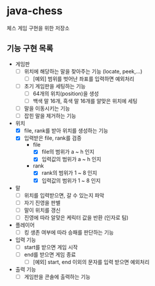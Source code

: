 # java-chess
체스 게임 구현을 위한 저장소

## 기능 구현 목록
- 게임판
  - [ ] 위치에 해당하는 말을 찾아주는 기능 (locate, peek,...)
    - [ ] [예외] 범위를 벗어난 좌표를 입력하면 예외처리
  - [ ] 초기 게임판을 세팅하는 기능
    - [ ] 64개의 위치(position)을 생성 
    - [ ] 백색 말 16개, 흑색 말 16개를 알맞은 위치에 세팅
  - [ ] 말을 이동시키는 기능
  - [ ] 잡힌 말을 제거하는 기능
    
- 위치
  - [x] file, rank를 받아 위치를 생성하는 기능
  - [x] 입력받은 file, rank를 검증
    - file
      - [x] file의 범위가 a ~ h 인지
      - [x] 입력값의 범위가 a ~ h 인지
    - rank  
      - [x] rank의 범위가 1 ~ 8 인지
      - [x] 입력값의 범위가 1 ~ 8 인지

- 말
  - [ ] 위치를 입력받으면, 갈 수 있는지 파악
  - [ ] 자기 진영을 판별
  - [ ] 말이 위치를 갱신
  - [ ] 진영에 따라 알맞은 케릭터 값을 반환 (인자로 팀)
    
- 플레이어
  - [ ] 킹 생존 여부에 따라 승패를 판단하는 기능

- 입력 기능
  - [ ] start를 받으면 게임 시작
  - [ ] end를 받으면 게임 종료
    - [ ] [예외] start, end 이외의 문자를 입력 받으면 예외처리

- 출력 기능
  - [ ] 게임판을 콘솔에 출력하는 기능